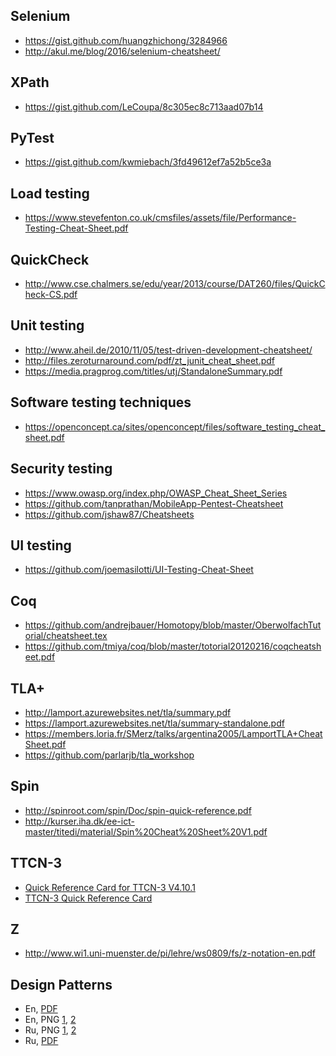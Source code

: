 ## Selenium

- https://gist.github.com/huangzhichong/3284966
- http://akul.me/blog/2016/selenium-cheatsheet/

## XPath

- https://gist.github.com/LeCoupa/8c305ec8c713aad07b14

## PyTest

- https://gist.github.com/kwmiebach/3fd49612ef7a52b5ce3a

## Load testing

- https://www.stevefenton.co.uk/cmsfiles/assets/file/Performance-Testing-Cheat-Sheet.pdf

## QuickCheck

- http://www.cse.chalmers.se/edu/year/2013/course/DAT260/files/QuickCheck-CS.pdf

## Unit testing

- http://www.aheil.de/2010/11/05/test-driven-development-cheatsheet/
- http://files.zeroturnaround.com/pdf/zt_junit_cheat_sheet.pdf
- https://media.pragprog.com/titles/utj/StandaloneSummary.pdf

## Software testing techniques

- https://openconcept.ca/sites/openconcept/files/software_testing_cheat_sheet.pdf

## Security testing

- https://www.owasp.org/index.php/OWASP_Cheat_Sheet_Series
- https://github.com/tanprathan/MobileApp-Pentest-Cheatsheet
- https://github.com/jshaw87/Cheatsheets

## UI testing

- https://github.com/joemasilotti/UI-Testing-Cheat-Sheet

## Coq

- https://github.com/andrejbauer/Homotopy/blob/master/OberwolfachTutorial/cheatsheet.tex
- https://github.com/tmiya/coq/blob/master/totorial20120216/coqcheatsheet.pdf

## TLA+ 

- http://lamport.azurewebsites.net/tla/summary.pdf
- https://lamport.azurewebsites.net/tla/summary-standalone.pdf
- https://members.loria.fr/SMerz/talks/argentina2005/LamportTLA+CheatSheet.pdf
- https://github.com/parlarjb/tla_workshop

## Spin

- http://spinroot.com/spin/Doc/spin-quick-reference.pdf
- http://kurser.iha.dk/ee-ict-master/titedi/material/Spin%20Cheat%20Sheet%20V1.pdf

## TTCN-3

- [Quick Reference Card for TTCN-3 V4.10.1](http://www.blukaktus.com/card.html)
- [TTCN-3 Quick Reference Card](http://www.cheat-sheets.org/saved-copy/TTCN3QRC_viewme.pdf)

## Z

- http://www.wi1.uni-muenster.de/pi/lehre/ws0809/fs/z-notation-en.pdf

## Design Patterns

- En, [PDF](http://www.mcdonaldland.info/files/designpatterns/designpatternscard.pdf)
- En, PNG [1](http://www.celinio.net/techblog/wp-content/uploads/2009/09/designpatterns1.jpg), [2](http://www.celinio.net/techblog/wp-content/uploads/2009/09/designpatterns2.jpg)
- Ru, PNG [1](https://hsto.org/storage3/432/f5c/b4b/432f5cb4b5387312374fc36ba088f53e.png), [2](https://hsto.org/storage3/d8e/61e/396/d8e61e3961a76a749eb3b8bfe07c3bd7.png)
- Ru, [PDF](https://yadi.sk/d/z_fHA-CfGjcRY)
